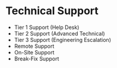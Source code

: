 # Technical Support

- Tier 1 Support (Help Desk)
- Tier 2 Support (Advanced Technical)
- Tier 3 Support (Engineering Escalation)
- Remote Support
- On-Site Support
- Break-Fix Support